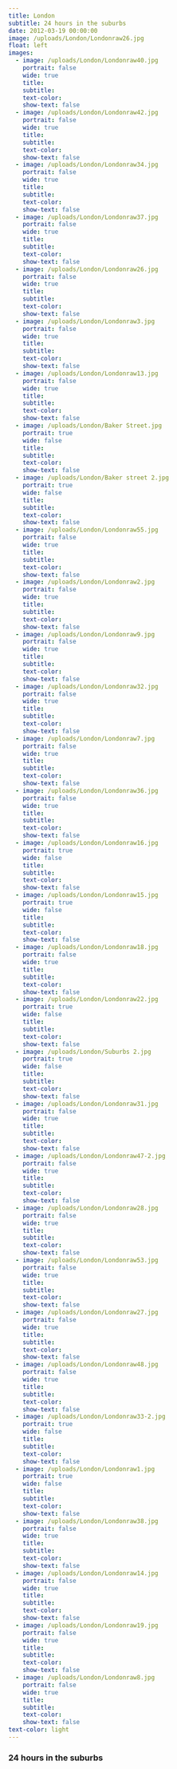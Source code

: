 ```yaml
---
title: London
subtitle: 24 hours in the suburbs
date: 2012-03-19 00:00:00
image: /uploads/London/Londonraw26.jpg
float: left
images:
  - image: /uploads/London/Londonraw40.jpg
    portrait: false
    wide: true
    title:
    subtitle:
    text-color:
    show-text: false
  - image: /uploads/London/Londonraw42.jpg
    portrait: false
    wide: true
    title:
    subtitle:
    text-color:
    show-text: false
  - image: /uploads/London/Londonraw34.jpg
    portrait: false
    wide: true
    title:
    subtitle:
    text-color:
    show-text: false
  - image: /uploads/London/Londonraw37.jpg
    portrait: false
    wide: true
    title:
    subtitle:
    text-color:
    show-text: false
  - image: /uploads/London/Londonraw26.jpg
    portrait: false
    wide: true
    title:
    subtitle:
    text-color:
    show-text: false
  - image: /uploads/London/Londonraw3.jpg
    portrait: false
    wide: true
    title:
    subtitle:
    text-color:
    show-text: false
  - image: /uploads/London/Londonraw13.jpg
    portrait: false
    wide: true
    title:
    subtitle:
    text-color:
    show-text: false
  - image: /uploads/London/Baker Street.jpg
    portrait: true
    wide: false
    title:
    subtitle:
    text-color:
    show-text: false
  - image: /uploads/London/Baker street 2.jpg
    portrait: true
    wide: false
    title:
    subtitle:
    text-color:
    show-text: false
  - image: /uploads/London/Londonraw55.jpg
    portrait: false
    wide: true
    title:
    subtitle:
    text-color:
    show-text: false
  - image: /uploads/London/Londonraw2.jpg
    portrait: false
    wide: true
    title:
    subtitle:
    text-color:
    show-text: false
  - image: /uploads/London/Londonraw9.jpg
    portrait: false
    wide: true
    title:
    subtitle:
    text-color:
    show-text: false
  - image: /uploads/London/Londonraw32.jpg
    portrait: false
    wide: true
    title:
    subtitle:
    text-color:
    show-text: false
  - image: /uploads/London/Londonraw7.jpg
    portrait: false
    wide: true
    title:
    subtitle:
    text-color:
    show-text: false
  - image: /uploads/London/Londonraw36.jpg
    portrait: false
    wide: true
    title:
    subtitle:
    text-color:
    show-text: false
  - image: /uploads/London/Londonraw16.jpg
    portrait: true
    wide: false
    title:
    subtitle:
    text-color:
    show-text: false
  - image: /uploads/London/Londonraw15.jpg
    portrait: true
    wide: false
    title:
    subtitle:
    text-color:
    show-text: false
  - image: /uploads/London/Londonraw18.jpg
    portrait: false
    wide: true
    title:
    subtitle:
    text-color:
    show-text: false
  - image: /uploads/London/Londonraw22.jpg
    portrait: true
    wide: false
    title:
    subtitle:
    text-color:
    show-text: false
  - image: /uploads/London/Suburbs 2.jpg
    portrait: true
    wide: false
    title:
    subtitle:
    text-color:
    show-text: false
  - image: /uploads/London/Londonraw31.jpg
    portrait: false
    wide: true
    title:
    subtitle:
    text-color:
    show-text: false
  - image: /uploads/London/Londonraw47-2.jpg
    portrait: false
    wide: true
    title:
    subtitle:
    text-color:
    show-text: false
  - image: /uploads/London/Londonraw28.jpg
    portrait: false
    wide: true
    title:
    subtitle:
    text-color:
    show-text: false
  - image: /uploads/London/Londonraw53.jpg
    portrait: false
    wide: true
    title:
    subtitle:
    text-color:
    show-text: false
  - image: /uploads/London/Londonraw27.jpg
    portrait: false
    wide: true
    title:
    subtitle:
    text-color:
    show-text: false
  - image: /uploads/London/Londonraw48.jpg
    portrait: false
    wide: true
    title:
    subtitle:
    text-color:
    show-text: false
  - image: /uploads/London/Londonraw33-2.jpg
    portrait: true
    wide: false
    title:
    subtitle:
    text-color:
    show-text: false
  - image: /uploads/London/Londonraw1.jpg
    portrait: true
    wide: false
    title:
    subtitle:
    text-color:
    show-text: false
  - image: /uploads/London/Londonraw38.jpg
    portrait: false
    wide: true
    title:
    subtitle:
    text-color:
    show-text: false
  - image: /uploads/London/Londonraw14.jpg
    portrait: false
    wide: true
    title:
    subtitle:
    text-color:
    show-text: false
  - image: /uploads/London/Londonraw19.jpg
    portrait: false
    wide: true
    title:
    subtitle:
    text-color:
    show-text: false
  - image: /uploads/London/Londonraw8.jpg
    portrait: false
    wide: true
    title:
    subtitle:
    text-color:
    show-text: false
text-color: light
---
```



### 24 hours in the suburbs